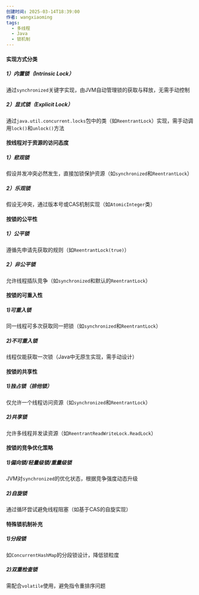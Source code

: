 ```yaml
---
创建时间: 2025-03-14T18:39:00
作者: wangxiaoming
tags:
  - 多线程
  - Java
  - 锁机制
---
```


#### 实现方式分类
##### 1）内置锁（Intrinsic Lock）
通过`synchronized`关键字实现，由JVM自动管理锁的获取与释放，无需手动控制
##### 2）显式锁（Explicit Lock）
通过`java.util.concurrent.locks`包中的类（如`ReentrantLock`）实现，需手动调用`lock()`和`unlock()`方法
#### 按线程对于资源的访问态度

##### 1）悲观锁
假设并发冲突必然发生，直接加锁保护资源（如`synchronized`和`ReentrantLock`）
##### 2）乐观锁
假设无冲突，通过版本号或CAS机制实现（如`AtomicInteger`类）

#### 按锁的公平性

##### 1）公平锁
遵循先申请先获取的规则（如`ReentrantLock(true)`）
##### 2）非公平锁
允许线程插队竞争（如`synchronized`和默认的`ReentrantLock`）

#### 按锁的可重入性

##### 1)可重入锁
同一线程可多次获取同一把锁（如`synchronized`和`ReentrantLock`）
##### 2)不可重入锁
线程仅能获取一次锁（Java中无原生实现，需手动设计）

#### 按锁的共享性

##### 1)独占锁（排他锁）
仅允许一个线程访问资源（如`synchronized`和`ReentrantLock`）
##### 2)共享锁
允许多线程并发读资源（如`ReentrantReadWriteLock.ReadLock`）

#### 按锁的竞争优化策略

##### 1)偏向锁/轻量级锁/重量级锁
JVM对`synchronized`的优化状态，根据竞争强度动态升级
##### 2)自旋锁
通过循环尝试避免线程阻塞（如基于CAS的自旋实现）

#### 特殊锁机制补充

##### 1)分段锁
如`ConcurrentHashMap`的分段锁设计，降低锁粒度
##### 2)双重检查锁
需配合`volatile`使用，避免指令重排序问题